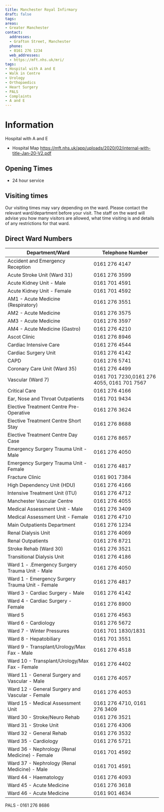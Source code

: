 ```yaml
---
title: Manchester Royal Infirmary
draft: false
tags:
areas:
- Greater Manchester
contact:
  addresses:
  - Grafton Street, Manchester
  phone:
  - 0161 276 1234
  web_addresses:
  - https://mft.nhs.uk/mri/
tags:
- Hospital with A and E
- Walk in Centre
- Urology
- Orthopaedics
- Heart Surgery
- PALS
- Complaints
- A and E
---
```


# Information
Hospital with A and E  

* Hospital Map  https://mft.nhs.uk/app/uploads/2020/02/internal-with-title-Jan-20-V2.pdf

## Opening Times
* 24 hour service

## Visiting times

Our visiting times may vary depending on the ward.  Please contact the relevant
ward/department before your visit. The staff on the ward will advise you how
many visitors are allowed, what time visiting is and details of any
restrictions for that ward.

## Direct Ward Numbers

| Department/Ward                                 | Telephone Number                            |
| ----------------                                | ----------------                            |
| Accident and Emergency Reception                | 0161 276 4147                               |
| Acute Stroke Unit (Ward 31)                     | 0161 276 3599                               |
| Acute Kidney Unit - Male                        | 0161 701 4591                               |
| Acute Kidney Unit - Female                      | 0161 701 4592                               |
| AM1 - Acute Medicine (Respiratory)              | 0161 276 3551                               |
| AM2 - Acute Medicine                            | 0161 276 3575                               |
| AM3 - Acute Medicine                            | 0161 276 3597                               |
| AM4 - Acute Medicine (Gastro)                   | 0161 276 4210                               |
| Ascot Clinic                                    | 0161 276 8946                               |
| Cardiac Intensive Care                          | 0161 276 4544                               |
| Cardiac Surgery Unit                            | 0161 276 4142                               |
| CAPD                                            | 0161 276 5741                               |
| Coronary Care Unit (Ward 35)                    | 0161 276 4499                               |
| Vascular (Ward 7)                               | 0161 701 7230,0161 276 4055, 0161 701 7567 |
| Critical Care                                   | 0161 276 4166                               |
| Ear, Nose and Throat Outpatients                | 0161 701 9434                               |
| Elective Treatment Centre Pre-Operative         | 0161 276 3624                               |
| Elective Treatment Centre Short Stay            | 0161 276 8688                               |
| Elective Treatment Centre Day Case              | 0161 276 8657                               |
| Emergency Surgery Trauma Unit - Male            | 0161 276 4050                               |
| Emergency Surgery Trauma Unit - Female          | 0161 276 4817                               |
| Fracture Clinic                                 | 0161 901 7384                               |
| High Dependency Unit (HDU)                      | 0161 276 4166                               |
| Intensive Treatment Unit (ITU)                  | 0161 276 4712                               |
| Manchester Vascular Centre                      | 0161 276 4055                               |
| Medical Assessment Unit - Male                  | 0161 276 3409                               |
| Medical Assessment Unit - Female                | 0161 276 4710                               |
| Main Outpatients Department                     | 0161 276 1234                               |
| Renal Dialysis Unit                             | 0161 276 4069                               |
| Renal Outpatients                               | 0161 276 8721                               |
| Stroke Rehab (Ward 30)                          | 0161 276 3521                               |
| Transitional Dialysis Unit                      | 0161 276 4186                               |
| Ward 1 - .Emergency Surgery Trauma Unit - Male  | 0161 276 4050                               |
| Ward 1 - Emergency Surgery Trauma Unit - Female | 0161 276 4817                               |
| Ward 3 - Cardiac Surgery - Male                 | 0161 276 4142                               |
| Ward 4 - Cardiac Surgery - Female               | 0161 276 8900                               |
| Ward 5                                          | 0161 276 4563                               |
| Ward 6 - Cardiology                             | 0161 276 5672                               |
| Ward 7 - Winter Pressures                       | 0161 701 1830/1831                          |
| Ward 8 - Hepatobiliary                          | 0161 701 3551                               |
| Ward 9 - Transplant/Urology/Max Fax - Male      | 0161 276 4518                               |
| Ward 10 - Transplant/Urology/Max Fax - Female   | 0161 276 4402                               |
| Ward 11 - General Surgery and Vascular - Male   | 0161 276 4057                               |
| Ward 12 - General Surgery and Vascular - Female | 0161 276 4053                               |
| Ward 15 - Medical Assessment Unit               | 0161 276 4710, 0161 276 3409                |
| Ward 30 - Stroke/Neuro Rehab                    | 0161 276 3521                               |
| Ward 31 - Stroke Unit                           | 0161 276 4306                               |
| Ward 32 - General Rehab                         | 0161 276 3532                               |
| Ward 35 - Cardiology                            | 0161 276 5721                               |
| Ward 36 - Nephrology (Renal Medicine) - Female  | 0161 701 4592                               |
| Ward 37 - Nephrology (Renal Medicine) - Male    | 0161 701 4591                               |
| Ward 44 - Haematology                           | 0161 276 4093                               |
| Ward 45 - Acute Medicine                        | 0161 276 3618                               |
| Ward 46 - Acute Medicine                        | 0161 901 4634                               |
PALS - 0161 276 8686  
